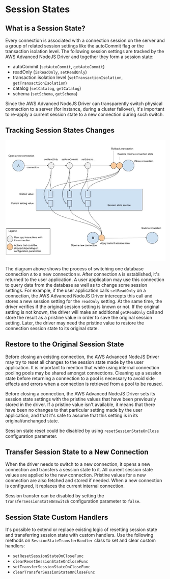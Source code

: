 # Session States

## What is a Session State?

Every connection is associated with a connection session on the server and a group of related session settings like the autoCommit flag or the transaction isolation level. The following session settings are tracked by the AWS Advanced NodeJS Driver and together they form a session state:

- autoCommit (`setAutoCommit`, `getAutoCommit`)
- readOnly (`isReadOnly`, `setReadOnly`)
- transaction isolation level (`setTransactionIsolation`, `getTransactionIsolation`)
- catalog (`setCatalog`, `getCatalog`)
- schema (`setSchema`, `getSchema`)

Since the AWS Advanced NodeJS Driver can transparently switch physical connection to a server (for instance, during a cluster failover), it's important to re-apply a current session state to a new connection during such switch.

## Tracking Session States Changes

<div style="center"><img src="../images/session_state_switch_connection.jpg" alt="diagram for the session state transfer"/></div>

The diagram above shows the process of switching one database connection `A` to a new connection `B`. After connection `A` is established, it's returned to the user application. A user application may use this connection to query data from the database as well as to change some session settings. For example, if the user application calls `setReadOnly` on a connection, the AWS Advanced NodeJS Driver intercepts this call and stores a new session setting for the `readOnly` setting. At the same time, the driver verifies if the original session setting is known or not. If the original setting is not known, the driver will make an additional `getReadOnly` call and store the result as a pristine value in order to save the original session setting. Later, the driver may need the pristine value to restore the connection session state to its original state.

## Restore to the Original Session State

Before closing an existing connection, the AWS Advanced NodeJS Driver may try to reset all changes to the session state made by the user application. It is important to mention that while using internal connection pooling pools may be shared amongst connections. Cleaning up a session state before returning a connection to a pool is necessary to avoid side effects and errors when a connection is retrieved from a pool to be reused.

Before closing a connection, the AWS Advanced NodeJS Driver sets its session state settings with the pristine values that have been previously stored in the driver. If a pristine value isn't available, it means that there have been no changes to that particular setting made by the user application, and that it's safe to assume that this setting is in its original/unchanged state.

Session state reset could be disabled by using `resetSessionStateOnClose` configuration parameter.

## Transfer Session State to a New Connection

When the driver needs to switch to a new connection, it opens a new connection and transfers a session state to it. All current session state values are applied to the new connection. Pristine values for a new connection are also fetched and stored if needed. When a new connection is configured, it replaces the current internal connection.

Session transfer can be disabled by setting the `transferSessionStateOnSwitch` configuration parameter to `false`.

## Session State Custom Handlers

It's possible to extend or replace existing logic of resetting session state and transferring session state with custom handlers. Use the following methods on `SessionStateTransferHandler` class to set and clear custom handlers:

- `setResetSessionStateOnCloseFunc`
- `clearResetSessionStateOnCloseFunc`
- `setTransferSessionStateOnCloseFunc`
- `clearTransferSessionStateOnCloseFunc`
